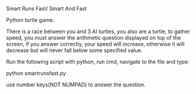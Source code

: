Smart Runs Fast/ Smart And Fast

Python turtle game.

There is a race between you and 3 AI turtles, you also are a turtle, to gather speed, you must answer the arithmetic
question displayed on top of the screen, if you answer correctly, your speed will increase, otherwise it will decrease but will
never fall below some specified value.

Run the following script with python, run cmd, navigate to the file and type:

python smartrunsfast.py

use number keys(NOT NUMPAD) to answer the question.
